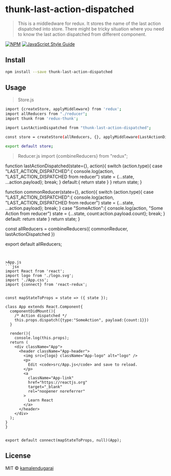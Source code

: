 # thunk-last-action-dispatched

> This is a middledware for redux. It stores the name of the last action dispatched into store. There might be tricky situation where you need to know the last action dispatched from different component.

[![NPM](https://img.shields.io/npm/v/thunk-last-action-dispatched.svg)](https://www.npmjs.com/package/thunk-last-action-dispatched) [![JavaScript Style Guide](https://img.shields.io/badge/code_style-standard-brightgreen.svg)](https://standardjs.com)

## Install

```bash
npm install --save thunk-last-action-dispatched
```
>

## Usage
>Store.js
```bash
import {createStore, applyMiddleware} from 'redux';
import allReducers from "./reducer";
import thunk from 'redux-thunk';

import LastActionDispatched from "thunk-last-action-dispatched";

const store = createStore(allReducers, {}, applyMiddleware(LastActionDispatched, thunk));

export default store;

```

>Reducer.js
import {combineReducers} from "redux";

function lastActionDispatched(state={}, action){
    switch (action.type){
        case "LAST_ACTION_DISPATCHED":{
            console.log(action, "LAST_ACTION_DISPATCHED from reducer")
            state = {...state, ...action.payload};
            break;
        }
        default:{
            return state
        }
    }
    return state;
}

function commonReducer(state={}, action){
    switch (action.type){
        case "LAST_ACTION_DISPATCHED":{
            console.log(action, "LAST_ACTION_DISPATCHED from reducer")
            state = {...state, ...action.payload};
            break;
        }
        case "SomeAction":{
            console.log(action, "Some Action from reducer")
            state = {...state, count:action.payload.count};
            break;
        }
       default:
        return state
    }
    return state;
}

const allReducers = combineReducers({
    commonReducer,
    lastActionDispatched
})

export default allReducers;

```


>App.js
```jsx
import React from 'react';
import logo from './logo.svg';
import './App.css';
import {connect} from 'react-redux';


const mapStateToProps = state => ({ state });

class App extends React.Component{
  componentDidMount(){
    /* Action dispatched */
    this.props.dispatch({type:"SomeAction", payload:{count:1}}) 
  }
  
  render(){
    console.log(this.props);
  return (
    <div className="App">
      <header className="App-header">
        <img src={logo} className="App-logo" alt="logo" />
        <p>
          Edit <code>src/App.js</code> and save to reload.
        </p>
        <a
          className="App-link"
          href="https://reactjs.org"
          target="_blank"
          rel="noopener noreferrer"
        >
          Learn React
        </a>
      </header>
    </div>
  );
}
}


export default connect(mapStateToProps, null)(App);

```

## License

MIT © [kamalendugarai](https://github.com/kamalendugarai)
